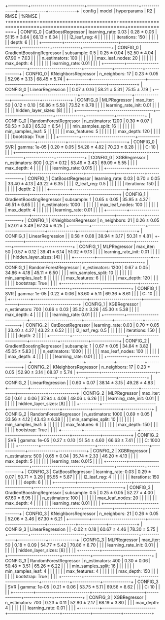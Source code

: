 +----------+---------------------------+--------------------------+--------------+--------------+--------------+
| config   | model                     | hyperparams              | R2           | RMSE         | %RMSE        |
+==========+===========================+==========================+==============+==============+==============+
| CONFIG_0 | CatBoostRegressor         | learning_rate: 0.03      | 0.28 ± 0.06  | 51.15 ± 3.64 | 66.13 ± 6.34 |
|          |                           | l2_leaf_reg: 4           |              |              |              |
|          |                           | iterations: 150          |              |              |              |
|          |                           | depth: 6                 |              |              |              |
+----------+---------------------------+--------------------------+--------------+--------------+--------------+
| CONFIG_0 | GradientBoostingRegressor | subsample: 0.5           | 0.25 ± 0.04  | 52.50 ± 4.04 | 67.90 ± 7.03 |
|          |                           | n_estimators: 100        |              |              |              |
|          |                           | max_leaf_nodes: 20       |              |              |              |
|          |                           | max_depth: 4             |              |              |              |
|          |                           | learning_rate: 0.01      |              |              |              |
+----------+---------------------------+--------------------------+--------------+--------------+--------------+
| CONFIG_0 | KNeighborsRegressor       | n_neighbors: 17          | 0.23 ± 0.05  | 52.96 ± 3.13 | 68.45 ± 5.74 |
+----------+---------------------------+--------------------------+--------------+--------------+--------------+
| CONFIG_0 | LinearRegression          |                          | 0.07 ± 0.16  | 58.21 ± 5.31 | 75.15 ± 7.19 |
+----------+---------------------------+--------------------------+--------------+--------------+--------------+
| CONFIG_0 | MLPRegressor              | max_iter: 50             | 0.12 ± 0.10  | 56.86 ± 5.58 | 73.52 ± 8.78 |
|          |                           | learning_rate_init: 0.01 |              |              |              |
|          |                           | hidden_layer_sizes: [8]  |              |              |              |
+----------+---------------------------+--------------------------+--------------+--------------+--------------+
| CONFIG_0 | RandomForestRegressor     | n_estimators: 1200       | 0.30 ± 0.07  | 50.53 ± 3.83 | 65.32 ± 6.54 |
|          |                           | min_samples_split: 16    |              |              |              |
|          |                           | min_samples_leaf: 5      |              |              |              |
|          |                           | max_features: 5          |              |              |              |
|          |                           | max_depth: 120           |              |              |              |
|          |                           | bootstrap: True          |              |              |              |
+----------+---------------------------+--------------------------+--------------+--------------+--------------+
| CONFIG_0 | SVR                       | gamma: 1e-05             | 0.20 ± 0.05  | 54.28 ± 4.82 | 70.23 ± 8.28 |
|          |                           | C: 10                    |              |              |              |
+----------+---------------------------+--------------------------+--------------+--------------+--------------+
| CONFIG_0 | XGBRegressor              | n_estimators: 800        | 0.21 ± 0.12  | 53.49 ± 3.43 | 69.09 ± 5.55 |
|          |                           | max_depth: 4             |              |              |              |
|          |                           | learning_rate: 0.015     |              |              |              |
+----------+---------------------------+--------------------------+--------------+--------------+--------------+
| CONFIG_1 | CatBoostRegressor         | learning_rate: 0.03      | 0.70 ± 0.05  | 33.40 ± 4.13 | 43.22 ± 6.35 |
|          |                           | l2_leaf_reg: 0.5         |              |              |              |
|          |                           | iterations: 150          |              |              |              |
|          |                           | depth: 2                 |              |              |              |
+----------+---------------------------+--------------------------+--------------+--------------+--------------+
| CONFIG_1 | GradientBoostingRegressor | subsample: 1             | 0.65 ± 0.05  | 35.95 ± 4.37 | 46.51 ± 6.65 |
|          |                           | n_estimators: 1000       |              |              |              |
|          |                           | max_leaf_nodes: 100      |              |              |              |
|          |                           | max_depth: 4             |              |              |              |
|          |                           | learning_rate: 0.01      |              |              |              |
+----------+---------------------------+--------------------------+--------------+--------------+--------------+
| CONFIG_1 | KNeighborsRegressor       | n_neighbors: 21          | 0.26 ± 0.05  | 52.01 ± 3.49 | 67.24 ± 6.25 |
+----------+---------------------------+--------------------------+--------------+--------------+--------------+
| CONFIG_1 | LinearRegression          |                          | 0.58 ± 0.08  | 38.94 ± 3.17 | 50.31 ± 4.81 |
+----------+---------------------------+--------------------------+--------------+--------------+--------------+
| CONFIG_1 | MLPRegressor              | max_iter: 50             | 0.57 ± 0.12  | 39.41 ± 6.14 | 51.02 ± 9.13 |
|          |                           | learning_rate_init: 0.01 |              |              |              |
|          |                           | hidden_layer_sizes: [4]  |              |              |              |
+----------+---------------------------+--------------------------+--------------+--------------+--------------+
| CONFIG_1 | RandomForestRegressor     | n_estimators: 1200       | 0.67 ± 0.05  | 34.86 ± 4.18 | 45.11 ± 6.50 |
|          |                           | min_samples_split: 10    |              |              |              |
|          |                           | min_samples_leaf: 6      |              |              |              |
|          |                           | max_features: 6          |              |              |              |
|          |                           | max_depth: 120           |              |              |              |
|          |                           | bootstrap: True          |              |              |              |
+----------+---------------------------+--------------------------+--------------+--------------+--------------+
| CONFIG_1 | SVR                       | gamma: 1e-05             | 0.22 ± 0.06  | 53.60 ± 5.11 | 69.36 ± 8.61 |
|          |                           | C: 10                    |              |              |              |
+----------+---------------------------+--------------------------+--------------+--------------+--------------+
| CONFIG_1 | XGBRegressor              | n_estimators: 700        | 0.66 ± 0.03  | 35.02 ± 3.26 | 45.30 ± 5.38 |
|          |                           | max_depth: 4             |              |              |              |
|          |                           | learning_rate: 0.01      |              |              |              |
+----------+---------------------------+--------------------------+--------------+--------------+--------------+
| CONFIG_2 | CatBoostRegressor         | learning_rate: 0.03      | 0.70 ± 0.05  | 33.40 ± 4.27 | 43.22 ± 6.52 |
|          |                           | l2_leaf_reg: 0.5         |              |              |              |
|          |                           | iterations: 150          |              |              |              |
|          |                           | depth: 2                 |              |              |              |
+----------+---------------------------+--------------------------+--------------+--------------+--------------+
| CONFIG_2 | GradientBoostingRegressor | subsample: 1             | 0.67 ± 0.05  | 34.84 ± 3.82 | 45.05 ± 5.83 |
|          |                           | n_estimators: 1000       |              |              |              |
|          |                           | max_leaf_nodes: 100      |              |              |              |
|          |                           | max_depth: 4             |              |              |              |
|          |                           | learning_rate: 0.01      |              |              |              |
+----------+---------------------------+--------------------------+--------------+--------------+--------------+
| CONFIG_2 | KNeighborsRegressor       | n_neighbors: 17          | 0.23 ± 0.05  | 52.90 ± 3.14 | 68.37 ± 5.74 |
+----------+---------------------------+--------------------------+--------------+--------------+--------------+
| CONFIG_2 | LinearRegression          |                          | 0.60 ± 0.07  | 38.14 ± 3.15 | 49.28 ± 4.83 |
+----------+---------------------------+--------------------------+--------------+--------------+--------------+
| CONFIG_2 | MLPRegressor              | max_iter: 50             | 0.61 ± 0.06  | 37.94 ± 4.08 | 49.06 ± 6.26 |
|          |                           | learning_rate_init: 0.01 |              |              |              |
|          |                           | hidden_layer_sizes: [8]  |              |              |              |
+----------+---------------------------+--------------------------+--------------+--------------+--------------+
| CONFIG_2 | RandomForestRegressor     | n_estimators: 1000       | 0.69 ± 0.05  | 33.56 ± 4.12 | 43.43 ± 6.38 |
|          |                           | min_samples_split: 10    |              |              |              |
|          |                           | min_samples_leaf: 5      |              |              |              |
|          |                           | max_features: 6          |              |              |              |
|          |                           | max_depth: 150           |              |              |              |
|          |                           | bootstrap: True          |              |              |              |
+----------+---------------------------+--------------------------+--------------+--------------+--------------+
| CONFIG_2 | SVR                       | gamma: 1e-05             | 0.27 ± 0.10  | 51.54 ± 4.60 | 66.63 ± 7.41 |
|          |                           | C: 1000                  |              |              |              |
+----------+---------------------------+--------------------------+--------------+--------------+--------------+
| CONFIG_2 | XGBRegressor              | n_estimators: 500        | 0.65 ± 0.04  | 35.74 ± 2.33 | 46.20 ± 4.13 |
|          |                           | max_depth: 5             |              |              |              |
|          |                           | learning_rate: 0.015     |              |              |              |
+----------+---------------------------+--------------------------+--------------+--------------+--------------+
| CONFIG_3 | CatBoostRegressor         | learning_rate: 0.03      | 0.29 ± 0.07  | 50.71 ± 3.29 | 65.55 ± 5.87 |
|          |                           | l2_leaf_reg: 4           |              |              |              |
|          |                           | iterations: 150          |              |              |              |
|          |                           | depth: 6                 |              |              |              |
+----------+---------------------------+--------------------------+--------------+--------------+--------------+
| CONFIG_3 | GradientBoostingRegressor | subsample: 0.5           | 0.25 ± 0.05  | 52.27 ± 4.00 | 67.60 ± 6.95 |
|          |                           | n_estimators: 100        |              |              |              |
|          |                           | max_leaf_nodes: 20       |              |              |              |
|          |                           | max_depth: 4             |              |              |              |
|          |                           | learning_rate: 0.01      |              |              |              |
+----------+---------------------------+--------------------------+--------------+--------------+--------------+
| CONFIG_3 | KNeighborsRegressor       | n_neighbors: 21          | 0.26 ± 0.05  | 52.06 ± 3.46 | 67.30 ± 6.21 |
+----------+---------------------------+--------------------------+--------------+--------------+--------------+
| CONFIG_3 | LinearRegression          |                          | -0.02 ± 0.18 | 60.67 ± 4.46 | 78.30 ± 5.75 |
+----------+---------------------------+--------------------------+--------------+--------------+--------------+
| CONFIG_3 | MLPRegressor              | max_iter: 50             | 0.18 ± 0.09  | 54.77 ± 5.42 | 70.86 ± 8.70 |
|          |                           | learning_rate_init: 0.01 |              |              |              |
|          |                           | hidden_layer_sizes: [8]  |              |              |              |
+----------+---------------------------+--------------------------+--------------+--------------+--------------+
| CONFIG_3 | RandomForestRegressor     | n_estimators: 400        | 0.30 ± 0.06  | 50.48 ± 3.51 | 65.26 ± 6.22 |
|          |                           | min_samples_split: 16    |              |              |              |
|          |                           | min_samples_leaf: 4      |              |              |              |
|          |                           | max_features: 4          |              |              |              |
|          |                           | max_depth: 150           |              |              |              |
|          |                           | bootstrap: True          |              |              |              |
+----------+---------------------------+--------------------------+--------------+--------------+--------------+
| CONFIG_3 | SVR                       | gamma: 1e-05             | 0.21 ± 0.06  | 53.75 ± 5.11 | 69.56 ± 8.62 |
|          |                           | C: 10                    |              |              |              |
+----------+---------------------------+--------------------------+--------------+--------------+--------------+
| CONFIG_3 | XGBRegressor              | n_estimators: 700        | 0.23 ± 0.11  | 52.80 ± 2.17 | 68.19 ± 3.80 |
|          |                           | max_depth: 4             |              |              |              |
|          |                           | learning_rate: 0.01      |              |              |              |
+----------+---------------------------+--------------------------+--------------+--------------+--------------+